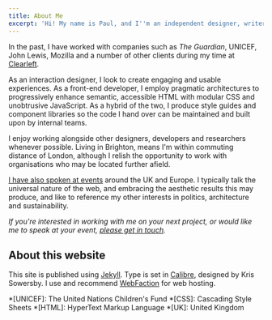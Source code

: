 ```yaml
---
title: About Me
excerpt: 'Hi! My name is Paul, and I''m an independent designer, writer and speaker based in Brighton, England. I work with responsible organisations to create purposeful digital products. I value cohesiveness, attention to detail, and developing products that can be used by everyone, however they may choose to access them.'
---
```

In the past, I have worked with companies such as <cite>The Guardian</cite>, UNICEF, John Lewis, Mozilla and a number of other clients during my time at [Clearleft][1].

As an interaction designer, I look to create engaging and usable experiences. As a front-end developer, I employ pragmatic architectures to progressively enhance semantic, accessible HTML with modular CSS and unobtrusive JavaScript. As a hybrid of the two, I produce style guides and component libraries so the code I hand over can be maintained and built upon by internal teams.

I enjoy working alongside other designers, developers and researchers whenever possible. Living in Brighton, means I'm within commuting distance of London, although I relish the opportunity to work with organisations who may be located further afield.

[I have also spoken at events][2] around the UK and Europe. I typically talk the universal nature of the web, and embracing the aesthetic results this may produce, and like to reference my other interests in politics, architecture and sustainability.

*If you're interested in working with me on your next project, or would like me to speak at your event, [please get in touch][3].*

## About this website
This site is published using [Jekyll][4]. Type is set in [Calibre][5], designed by Kris Sowersby. I use and recommend [WebFaction][6] for web hosting.

[1]: https://clearleft.com
[2]: /talks/
[3]: /contact/
[4]: https://jekyllrb.com
[5]: https://klim.co.nz/retail-fonts/calibre/
[6]: https://webfaction.com/?aid=42929

*[UNICEF]: The United Nations Children's Fund
*[CSS]: Cascading Style Sheets
*[HTML]: HyperText Markup Language
*[UK]: United Kingdom
